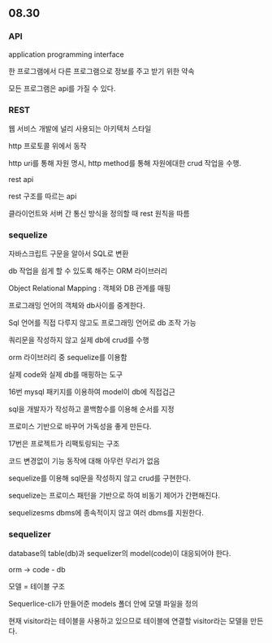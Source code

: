 ## 08.30



### API

application programming interface

한 프로그램에서 다른 프로그램으로 정보를 주고 받기 위한 약속

모든 프로그램은 api를 가질 수 있다.



### REST

웹 서비스 개발에 널리 사용되는 아키텍처 스타일

http 프로토콜 위에서 동작

http uri를 통해 자원 명시, http method를 통해 자원에대한 crud 작업을 수행.



rest api

rest 구조를 따르는 api

클라이언트와 서버 간 통신 방식을 정의할 때 rest 원칙을 따름



### sequelize

자바스크립트 구문을 알아서 SQL로 변환

db 작업을 쉽게 할 수 있도록 해주는 ORM 라이브러리

Object Relational Mapping : 객체와 DB 관계를 매핑

프로그래밍 언어의 객체와 db사이를 중계한다.

Sql 언어를 직접 다루지 않고도 프로그래밍 언어로 db 조작 가능

쿼리문을 작성하지 않고 실제 db에 crud를  수행

orm 라이브러리 중 sequelize를 이용함

실제 code와 실제 db를 매핑하는 도구



16번 mysql 패키지를 이용하여 model이 db에 직접겁근

sql을 개발자가 작성하고 콜백함수를 이용해 순서를 지정

프로미스 기반으로 바꾸어 가독성을 좋게 만든다.



17번은 프로젝트가 리팩토링되는 구조

코드 변경없이 기능 동작에 대해 아무런 무리가 없음

sequelize를 이용해 sql문을 작성하지 않고 crud를 구현한다.

sequelize는 프로미스 패턴을 기반으로 하여 비동기 제어가 간편해진다.

sequelizesms dbms에 종속적이지 않고 여러 dbms를 지원한다.



### sequelizer

database의 table(db)과 sequelizer의 model(code)이  대응되어야 한다.

orm -> code - db

모델 = 테이블 구조

Sequerlice-cli가 만들어준 models 폴더 안에 모델 파일을 정의

현재 visitor라는 테이블을 사용하고 있으므로 테이블에 연결할 visitor라는 모델을 만든다.











